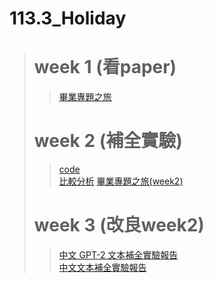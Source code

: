 # 113.3_Holiday
> # week 1 (看paper)
>> [畢業專題之旅](https://github.com/marcoleung052/113.3_holiday/blob/741e351c1df3affc07647a144dcc9fbbdf6b63ac/%E7%95%A2%E6%A5%AD%E5%B0%88%E9%A1%8C%E4%B9%8B%E6%97%85.pptx "游標顯示")  
> # week 2 (補全實驗)
>> [code](https://github.com/marcoleung052/113.3_holiday/blob/ddf2450fe5fb7085775279a707e0064095bce0e4/test.ipynb "游標顯示")  
>> [比較分析](https://github.com/marcoleung052/113.3_holiday/blob/4d435c83fabf7761a50667abbcfa2f303966693b/%E6%AF%94%E8%BC%83%E5%88%86%E6%9E%90.pdf "游標顯示")
>> [畢業專題之旅(week2)](https://github.com/marcoleung052/113.3_holiday/blob/3a8847d9af26ef6296ac0586de3285459029215c/%E7%95%A2%E6%A5%AD%E5%B0%88%E9%A1%8C%E4%B9%8B%E6%97%85%20(w2).pptx "游標顯示")
> # week 3 (改良week2)
>> [中文 GPT-2 文本補全實驗報告](https://github.com/marcoleung052/113.3_holiday/blob/ba178c8989ffb1774d130995d6383a8845de3bad/README1.md "游標顯示")  
>> [中文文本補全實驗報告](https://github.com/marcoleung052/113.3_holiday/blob/2ef5f9ec5be8baffd31cf01093880d1d57d7a2d7/README2.md "游標顯示") 
